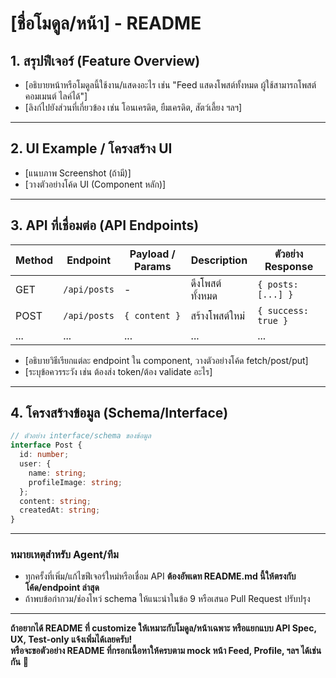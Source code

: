
# [ชื่อโมดูล/หน้า] - README

## 1. สรุปฟีเจอร์ (Feature Overview)
- [อธิบายหน้าหรือโมดูลนี้ใช้งาน/แสดงอะไร เช่น "Feed แสดงโพสต์ทั้งหมด ผู้ใช้สามารถโพสต์ คอมเมนต์ ไลค์ได้"]
- [ลิงก์ไปยังส่วนที่เกี่ยวข้อง เช่น โอนเครดิต, ยืมเครดิต, สัตว์เลี้ยง ฯลฯ]

---

## 2. UI Example / โครงสร้าง UI
- [แนบภาพ Screenshot (ถ้ามี)]
- [วางตัวอย่างโค้ด UI (Component หลัก)]

---

## 3. API ที่เชื่อมต่อ (API Endpoints)
| Method | Endpoint                | Payload / Params         | Description                 | ตัวอย่าง Response      |
|--------|------------------------|--------------------------|-----------------------------|------------------------|
| GET    | `/api/posts`           | -                        | ดึงโพสต์ทั้งหมด            | `{ posts: [...] }`     |
| POST   | `/api/posts`           | `{ content }`            | สร้างโพสต์ใหม่             | `{ success: true }`    |
| ...    | ...                    | ...                      | ...                         | ...                    |

- [อธิบายวิธีเรียกแต่ละ endpoint ใน component, วางตัวอย่างโค้ด fetch/post/put]
- [ระบุข้อควรระวัง เช่น ต้องส่ง token/ต้อง validate อะไร]

---

## 4. โครงสร้างข้อมูล (Schema/Interface)
```ts
// ตัวอย่าง interface/schema ของข้อมูล
interface Post {
  id: number;
  user: {
    name: string;
    profileImage: string;
  };
  content: string;
  createdAt: string;
}
```
---

### **หมายเหตุสำหรับ Agent/ทีม**
- ทุกครั้งที่เพิ่ม/แก้ไขฟีเจอร์ใหม่หรือเชื่อม API **ต้องอัพเดท README.md นี้ให้ตรงกับโค้ด/endpoint ล่าสุด**
- ถ้าพบข้อกำกวม/ช่องโหว่ schema ให้แนะนำในข้อ 9 หรือเสนอ Pull Request ปรับปรุง

---

**ถ้าอยากได้ README ที่ customize ให้เหมาะกับโมดูล/หน้าเฉพาะ หรือแยกแบบ API Spec, UX, Test-only แจ้งเพิ่มได้เลยครับ!**  
**หรือจะขอตัวอย่าง README ที่กรอกเนื้อหาให้ครบตาม mock หน้า Feed, Profile, ฯลฯ ได้เช่นกัน** 🚀

